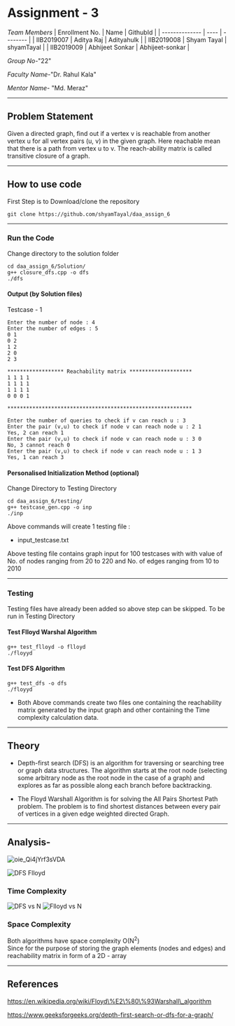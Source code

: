 # Assignment - 3

*Team Members*
|   Enrollment No.  |   Name   | GithubId |
|   --------------  |   ----   | -------- |
|    IIB2019007  |   Aditya Raj | Adityahulk |
|    IIB2019008  |   Shyam Tayal | shyamTayal |
|    IIB2019009  |   Abhijeet Sonkar | Abhijeet-sonkar |


*Group No-*"22"

*Faculty Name-*"Dr. Rahul Kala"

*Mentor Name-* "Md. Meraz"

---
## Problem Statement
Given a directed graph, find out if a vertex v is reachable from another vertex u for all vertex pairs (u, v) in the given graph. Here reachable mean that there is a path from vertex u to v. The reach-ability matrix is called transitive closure of a graph.

---
## How to use code
First Step is to Download/clone the repository
```
git clone https://github.com/shyamTayal/daa_assign_6
```

---
### Run the Code

Change directory to the solution folder
```
cd daa_assign_6/Solution/
g++ closure_dfs.cpp -o dfs
./dfs
```

#### Output (by Solution files)
Testcase - 1 
```
Enter the number of node : 4
Enter the number of edges : 5
0 1
0 2
1 2
2 0
2 3

****************** Reachability matrix ********************
1 1 1 1
1 1 1 1
1 1 1 1
0 0 0 1

***********************************************************

Enter the number of queries to check if v can reach u : 3
Enter the pair (v,u) to check if node v can reach node u : 2 1
Yes, 2 can reach 1
Enter the pair (v,u) to check if node v can reach node u : 3 0
No, 3 cannot reach 0
Enter the pair (v,u) to check if node v can reach node u : 1 3
Yes, 1 can reach 3
```

#### Personalised Initialization Method (optional)
Change Directory to Testing Directory 
```
cd daa_assign_6/testing/
g++ testcase_gen.cpp -o inp
./inp
```
Above commands will create 1 testing file :
- input_testcase.txt 

Above testing file contains graph input for 100 testcases with with value of No. of nodes ranging from 20 to 220 and No. of edges ranging from 10 to 2010 

---
### Testing
Testing files have already been added so above step can be skipped. To be run in Testing Directory

#### Test Flloyd Warshal Algorithm 
```
g++ test_flloyd -o flloyd
./floyyd
```

#### Test DFS Algorithm 
```
g++ test_dfs -o dfs
./floyyd
```

- Both Above commands create two files one containing the reachability matrix generated by the input graph and other containing the Time complexity calculation data.

---
## Theory
- Depth-first search (DFS) is an algorithm for traversing or searching tree or graph data structures. The algorithm starts at the root node (selecting some arbitrary node as the root node in the case of a graph) and explores as far as possible along each branch before backtracking.

- The Floyd Warshall Algorithm is for solving the All Pairs Shortest Path problem. The problem is to find shortest distances between every pair of vertices in a given edge weighted directed Graph. 

---
## Analysis-
![oie_Qi4jYrf3sVDA](https://user-images.githubusercontent.com/58138716/113515550-ce124600-9592-11eb-9dbc-1ed1f22ed178.png)

![DFS   Flloyd](https://user-images.githubusercontent.com/58138716/113515448-36acf300-9592-11eb-8807-b5291174f9b9.png)


### Time Complexity
![DFS vs  N](https://user-images.githubusercontent.com/58138716/113515468-55ab8500-9592-11eb-8a47-a3e1289871a7.png)
![Flloyd vs  N](https://user-images.githubusercontent.com/58138716/113515484-678d2800-9592-11eb-946b-a5e5089c520c.png)


### Space Complexity
Both algorithms have space complexity O(N<sup>2</sup>) <br />
Since for the purpose of storing the graph elements (nodes and edges) and reachability matrix in form of a 2D - array 

---
## References
 https://en.wikipedia.org/wiki/Floyd\%E2\%80\%93Warshall\_algorithm
 
 https://www.geeksforgeeks.org/depth-first-search-or-dfs-for-a-graph/


